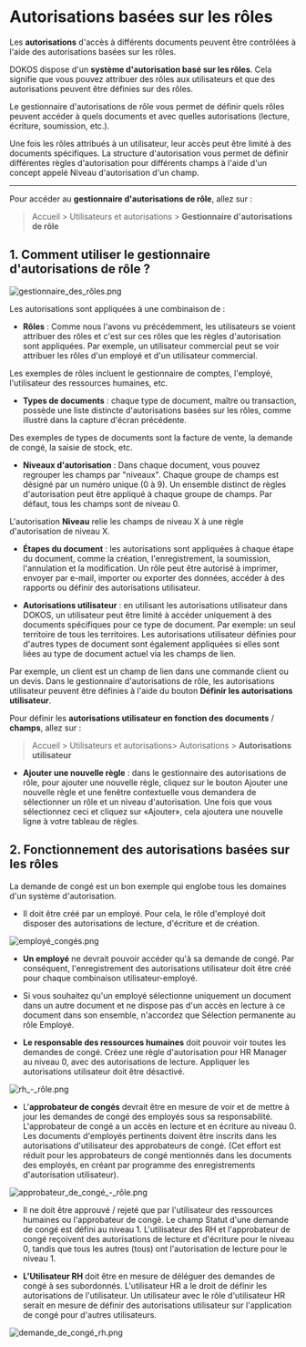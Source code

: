 # Autorisations basées sur les rôles

Les **autorisations** d'accès à différents documents peuvent être contrôlées à l'aide des autorisations basées sur les rôles.

DOKOS dispose d'un **système d'autorisation basé sur les rôles**. Cela signifie que vous pouvez attribuer des rôles aux utilisateurs et que des autorisations peuvent être définies sur des rôles. 

Le gestionnaire d'autorisations de rôle vous permet de définir quels rôles peuvent accéder à quels documents et avec quelles autorisations (lecture, écriture, soumission, etc.).

Une fois les rôles attribués à un utilisateur, leur accès peut être limité à des documents spécifiques. La structure d'autorisation vous permet de définir différentes règles d'autorisation pour différents champs à l'aide d'un concept appelé Niveau d'autorisation d'un champ.

---
Pour accéder au **gestionnaire d'autorisations de rôle**, allez sur :

> Accueil > Utilisateurs et autorisations > **Gestionnaire d'autorisations de rôle**


## 1. Comment utiliser le gestionnaire d'autorisations de rôle ?

![gestionnaire_des_rôles.png](/setup/role-ande-role-profile/gestionnaire_des_rôles.png)

Les autorisations sont appliquées à une combinaison de :

- **Rôles** : Comme nous l'avons vu précédemment, les utilisateurs se voient attribuer des rôles et c'est sur ces rôles que les règles d'autorisation sont appliquées. Par exemple, un utilisateur commercial peut se voir attribuer les rôles d'un employé et d'un utilisateur commercial.

Les exemples de rôles incluent le gestionnaire de comptes, l'employé, l'utilisateur des ressources humaines, etc.

- **Types de documents** : chaque type de document, maître ou transaction, possède une liste distincte d'autorisations basées sur les rôles, comme illustré dans la capture d'écran précédente.

Des exemples de types de documents sont la facture de vente, la demande de congé, la saisie de stock, etc.

- **Niveaux d'autorisation** : Dans chaque document, vous pouvez regrouper les champs par "niveaux". Chaque groupe de champs est désigné par un numéro unique (0 à 9). Un ensemble distinct de règles d'autorisation peut être appliqué à chaque groupe de champs. Par défaut, tous les champs sont de niveau 0.

L'autorisation **Niveau** relie les champs de niveau X à une règle d'autorisation de niveau X.

- **Étapes du document** : les autorisations sont appliquées à chaque étape du document, comme la création, l'enregistrement, la soumission, l'annulation et la modification. Un rôle peut être autorisé à imprimer, envoyer par e-mail, importer ou exporter des données, accéder à des rapports ou définir des autorisations utilisateur.

- **Autorisations utilisateur** : en utilisant les autorisations utilisateur dans DOKOS, un utilisateur peut être limité à accéder uniquement à des documents spécifiques pour ce type de document. Par exemple: un seul territoire de tous les territoires. Les autorisations utilisateur définies pour d'autres types de document sont également appliquées si elles sont liées au type de document actuel via les champs de lien.

Par exemple, un client est un champ de lien dans une commande client ou un devis. Dans le gestionnaire d'autorisations de rôle, les autorisations utilisateur peuvent être définies à l'aide du bouton **Définir les autorisations utilisateur**.

Pour définir les **autorisations utilisateur en fonction des documents** / **champs**, allez sur :

> Accueil > Utilisateurs et autorisations> Autorisations > **Autorisations utilisateur**

- **Ajouter une nouvelle règle** : dans le gestionnaire des autorisations de rôle, pour ajouter une nouvelle règle, cliquez sur le bouton Ajouter une nouvelle règle et une fenêtre contextuelle vous demandera de sélectionner un rôle et un niveau d'autorisation. Une fois que vous sélectionnez ceci et cliquez sur «Ajouter», cela ajoutera une nouvelle ligne à votre tableau de règles.

## 2. Fonctionnement des autorisations basées sur les rôles

La demande de congé est un bon exemple qui englobe tous les domaines d'un système d'autorisation.

- Il doit être créé par un employé. Pour cela, le rôle d'employé doit disposer des autorisations de lecture, d'écriture et de création.

![employé_congés.png](/setup/role-ande-role-profile/employé_congés.png)

- **Un employé** ne devrait pouvoir accéder qu'à sa demande de congé. Par conséquent, l'enregistrement des autorisations utilisateur doit être créé pour chaque combinaison utilisateur-employé.

- Si vous souhaitez qu'un employé sélectionne uniquement un document dans un autre document et ne dispose pas d'un accès en lecture à ce document dans son ensemble, n'accordez que Sélection permanente au rôle Employé.

- **Le responsable des ressources humaines** doit pouvoir voir toutes les demandes de congé. Créez une règle d'autorisation pour HR Manager au niveau 0, avec des autorisations de lecture. Appliquer les autorisations utilisateur doit être désactivé.

![rh_-_rôle.png](/setup/role-ande-role-profile/rh_-_rôle.png)

- L'**approbateur de congés** devrait être en mesure de voir et de mettre à jour les demandes de congé des employés sous sa responsabilité. L'approbateur de congé a un accès en lecture et en écriture au niveau 0. Les documents d'employés pertinents doivent être inscrits dans les autorisations d'utilisateur des approbateurs de congé. (Cet effort est réduit pour les approbateurs de congé mentionnés dans les documents des employés, en créant par programme des enregistrements d'autorisation utilisateur).

![approbateur_de_congé_-_rôle.png](/setup/role-ande-role-profile/approbateur_de_congé_-_rôle.png)

- Il ne doit être approuvé / rejeté que par l'utilisateur des ressources humaines ou l'approbateur de congé. Le champ Statut d'une demande de congé est défini au niveau 1. L'utilisateur des RH et l'approbateur de congé reçoivent des autorisations de lecture et d'écriture pour le niveau 0, tandis que tous les autres (tous) ont l'autorisation de lecture pour le niveau 1.

- **L'Utilisateur RH** doit être en mesure de déléguer des demandes de congé à ses subordonnés. L'utilisateur HR a le droit de définir les autorisations de l'utilisateur. Un utilisateur avec le rôle d'utilisateur HR serait en mesure de définir des autorisations utilisateur sur l'application de congé pour d'autres utilisateurs.

![demande_de_congé_rh.png](/setup/role-ande-role-profile/demande_de_congé_rh.png)














